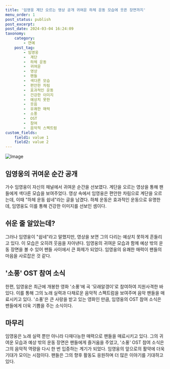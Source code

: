```yaml
---
title: '임영웅 계단 오르는 영상 공개 귀여운 하체 운동 모습에 웃픈 장면까지'
menu_order: 1
post_status: publish
post_excerpt: 
post_date: 2024-03-04 16:24:09
taxonomy:
    category:
        - 연예
    post_tag:
        - 임영웅
        -  계단
        -  하체 운동
        -  귀여운
        -  영상
        -  팬들
        -  색다른 모습
        -  편안한 차림
        -  효과적인 운동
        -  건강한 이미지
        -  예상치 못한
        -  웃음
        -  유쾌한 매력
        -  소풍
        -  OST
        -  참여
        -  음악적 스펙트럼
custom_fields:
    field1: value 1
    field2: value 2
---
```


![Image](https://ssl.pstatic.net/mimgnews/image/112/2024/03/03/202403021802406360588_20240302181615_01_20240303040101248.jpg?type=w540)

## 임영웅의 귀여운 순간 공개
가수 임영웅이 자신의 채널에서 귀여운 순간을 선보였다. 계단을 오르는 영상을 통해 팬들에게 색다른 모습을 보여주었다. 영상 속에서 임영웅은 편안한 차림으로 계단을 오르는데, 이때 "하체 운동 쉽네"라는 글을 남겼다. 하체 운동은 효과적인 운동으로 유명한데, 임영웅도 이를 통해 건강한 이미지를 선보인 셈이다.
## 쉬운 줄 알았는데?
그러나 임영웅이 "쉽네"라고 말했지만, 영상을 보면 그의 다리는 예상치 못하게 흔들리고 있다. 이 모습은 오히려 웃음을 자아낸다. 임영웅의 귀여운 모습과 함께 예상 밖의 운동 장면을 볼 수 있어 팬들 사이에서 큰 화제가 되었다. 임영웅의 유쾌한 매력이 팬들의 마음을 사로잡은 것 같다.
## '소풍' OST 참여 소식
한편, 임영웅은 최근에 개봉한 영화 '소풍'에 곡 '모래알갱이'로 참여하여 지원사격한 바 있다. 이를 통해 그의 노래 실력과 다채로운 음악적 스펙트럼을 보여주며 음악 팬들을 매료시키고 있다. '소풍'은 큰 사랑을 받고 있는 영화인 만큼, 임영웅의 OST 참여 소식은 팬들에게 더욱 기쁨을 주는 소식이다.
## 마무리
임영웅은 노래 실력 뿐만 아니라 다재다능한 매력으로 팬들을 매료시키고 있다. 그의 귀여운 모습과 예상 밖의 운동 장면은 팬들에게 즐거움을 주었고, '소풍' OST 참여 소식은 그의 음악적 역량을 다시 한 번 입증하는 계기가 되었다. 임영웅의 앞으로의 활약에 더욱 기대가 모이는 시점이다. 팬들은 그의 향후 활동도 응원하며 더 많은 이야기를 기대하고 있다.
